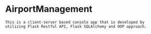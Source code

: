 # AirportManagement
```
This is a client-server based console app that is developed by utilizing Flask Restful API, Flask SQLAlchemy and OOP approach.
```
